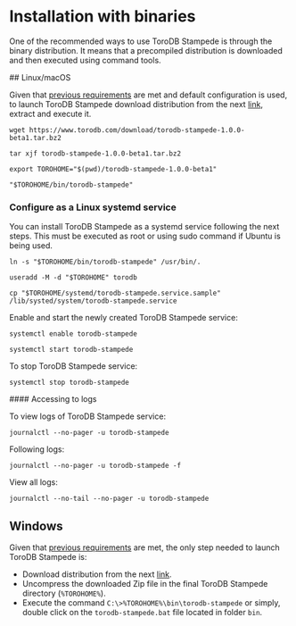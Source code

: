 <h1>Installation with binaries</h1>

One of the recommended ways to use ToroDB Stampede is through the binary distribution. It means that a precompiled distribution is downloaded and then executed using command tools.

## Linux/macOS

Given that [previous requirements](previous-requirements.md) are met and default configuration is used, to launch ToroDB Stampede download distribution from the next [link](https://www.torodb.com/download/torodb-stampede-1.0.0-beta1.tar.bz2), extract and execute it.

```no-highlight
wget https://www.torodb.com/download/torodb-stampede-1.0.0-beta1.tar.bz2

tar xjf torodb-stampede-1.0.0-beta1.tar.bz2

export TOROHOME="$(pwd)/torodb-stampede-1.0.0-beta1"

"$TOROHOME/bin/torodb-stampede"
```

### Configure as a Linux systemd service

You can install ToroDB Stampede as a systemd service following the next steps. This must be executed as root or using sudo command if Ubuntu is being used.

```no-highlight
ln -s "$TOROHOME/bin/torodb-stampede" /usr/bin/.

useradd -M -d "$TOROHOME" torodb

cp "$TOROHOME/systemd/torodb-stampede.service.sample" /lib/systed/system/torodb-stampede.service
```

Enable and start the newly created ToroDB Stampede service:

```no-highlight
systemctl enable torodb-stampede

systemctl start torodb-stampede
```

To stop ToroDB Stampede service:

```no-highlight
systemctl stop torodb-stampede
```

#### Accessing to logs

To view logs of ToroDB Stampede service:

```no-highlight
journalctl --no-pager -u torodb-stampede
```

Following logs:

```no-highlight
journalctl --no-pager -u torodb-stampede -f
```

View all logs:

```no-highlight
journalctl --no-tail --no-pager -u torodb-stampede
```


## Windows

Given that [previous requirements](previous-requirements.md#create-toropass-file) are met, the only step needed to launch ToroDB Stampede is:

* Download distribution from the next [link](https://www.torodb.com/download/torodb-stampede-1.0.0-beta1.zip).
* Uncompress the downloaded Zip file in the final ToroDB Stampede directory (`%TOROHOME%`).
* Execute the command `C:\>%TOROHOME%\bin\torodb-stampede` or simply, double click on the `torodb-stampede.bat` file located in folder `bin`.



